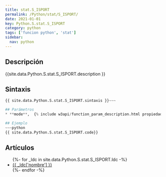 ```yaml
---
title: stat.S_ISPORT
permalink: /Python/stat/S_ISPORT/
date: 2021-01-01
key: Python.S.stat.S_ISPORT
category: python
tags: ['funcion python', 'stat']
sidebar: 
  nav: python
---
```


## Descripción
{{site.data.Python.S.stat.S_ISPORT.description }}

## Sintaxis
~~~python
{{ site.data.Python.S.stat.S_ISPORT.sintaxis }}~~~

## Parámetros
* **mode**,  {% include w3api/function_param_description.html propiedad=site.data.Python.S.stat.S_ISPORT valor="mode" %}

## Ejemplo
~~~python
{{ site.data.Python.S.stat.S_ISPORT.code}}
~~~

## Artículos
<ul>
{%- for _ldc in site.data.Python.S.stat.S_ISPORT.ldc -%}
   <li>
       <a href="{{_ldc['url'] }}">{{ _ldc['nombre'] }}</a>
   </li>
{%- endfor -%}
</ul>
